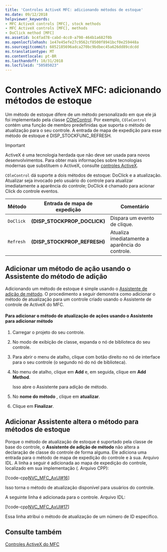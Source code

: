 ```yaml
---
title: 'Controles ActiveX MFC: adicionando métodos de estoque'
ms.date: 09/12/2018
helpviewer_keywords:
- MFC ActiveX controls [MFC], stock methods
- MFC ActiveX controls [MFC], methods
- DoClick method [MFC]
ms.assetid: bc4fad78-cabd-4cc0-a798-464b1a682f0b
ms.openlocfilehash: 1e47e45efe27c9562cf8500f8941bcf0e259448a
ms.sourcegitcommit: 6052185696adca270bc9bdbec45a626dd89cdcdd
ms.translationtype: MT
ms.contentlocale: pt-BR
ms.lasthandoff: 10/31/2018
ms.locfileid: "50585023"
---
```

# <a name="mfc-activex-controls-adding-stock-methods"></a>Controles ActiveX MFC: adicionando métodos de estoque

Um método de estoque difere de um método personalizado em que ele já foi implementado pela classe [COleControl](../mfc/reference/colecontrol-class.md). Por exemplo, `COleControl` contém uma função de membro predefinidas que suporta o método de atualização para o seu controle. A entrada de mapa de expedição para esse método de estoque é DISP_STOCKFUNC_REFRESH.

>[!IMPORTANT]
> ActiveX é uma tecnologia herdada que não deve ser usada para novos desenvolvimentos. Para obter mais informações sobre tecnologias modernas que substituem o ActiveX, consulte [controles ActiveX](activex-controls.md).

`COleControl` dá suporte a dois métodos de estoque: DoClick e a atualização. Atualizar seja invocado pelo usuário do controle para atualizar imediatamente a aparência do controle; DoClick é chamado para acionar Click do controle eventos.

|Método|Entrada de mapa de expedição|Comentário|
|------------|------------------------|-------------|
|`DoClick`|**(DISP_STOCKPROP_DOCLICK)**|Dispara um evento de clique.|
|`Refresh`|**(DISP_STOCKPROP_REFRESH)**|Atualiza imediatamente a aparência do controle.|

##  <a name="_core_adding_a_stock_method_using_classwizard"></a> Adicionar um método de ação usando o Assistente do método de adição

Adicionando um método de estoque é simple usando o [Assistente de adição de método](../ide/add-method-wizard.md). O procedimento a seguir demonstra como adicionar o método de atualização para um controle criado usando o Assistente de controle de ActiveX do MFC.

#### <a name="to-add-the-stock-refresh-method-using-the-add-method-wizard"></a>Para adicionar o método de atualização de ações usando o Assistente para adicionar método

1. Carregar o projeto do seu controle.

1. No modo de exibição de classe, expanda o nó de biblioteca do seu controle.

1. Para abrir o menu de atalho, clique com botão direito no nó de interface para o seu controle (o segundo nó do nó de biblioteca).

1. No menu de atalho, clique em **Add** e, em seguida, clique em **Add Method**.

   Isso abre o Assistente para adição de método.

1. No **nome do método** , clique em **atualizar**.

1. Clique em **Finalizar**.

##  <a name="_core_classwizard_changes_for_stock_methods"></a> Adicionar Assistente altera o método para métodos de estoque

Porque o método de atualização de estoque é suportado pela classe de base do controle, o **Assistente de adição de método** não altera a declaração de classe do controle de forma alguma. Ele adiciona uma entrada para o método de mapa de expedição do controle e à sua. Arquivo IDL. A linha a seguir é adicionada ao mapa de expedição do controle, localizado em sua implementação (. Arquivo CPP):

[!code-cpp[NVC_MFC_AxUI#16](../mfc/codesnippet/cpp/mfc-activex-controls-adding-stock-methods_1.cpp)]

Isso torna o método de atualização disponível para usuários do controle.

A seguinte linha é adicionada para o controle. Arquivo IDL:

[!code-cpp[NVC_MFC_AxUI#17](../mfc/codesnippet/cpp/mfc-activex-controls-adding-stock-methods_2.idl)]

Essa linha atribui o método de atualização de um número de ID específico.

## <a name="see-also"></a>Consulte também

[Controles ActiveX do MFC](../mfc/mfc-activex-controls.md)

